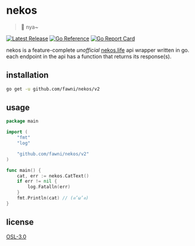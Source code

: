 # nekos

> 🐾 nya~

[![Latest Release](https://img.shields.io/github/release/fawni/nekos.svg)](https://github.com/fawni/nekos/releases)
[![Go Reference](https://pkg.go.dev/badge/github.com/fawni/nekos.svg)](https://pkg.go.dev/github.com/fawni/nekos/v2)
[![Go Report Card](https://goreportcard.com/badge/github.com/fawni/nekos)](https://goreportcard.com/report/github.com/fawni/nekos)

nekos is a feature-complete _unofficial_ [nekos.life](https://nekos.life/) api wrapper written in go. each endpoint in the api has a function that returns its response(s).

## installation

```sh
go get -u github.com/fawni/nekos/v2
```

## usage

```go
package main

import (
	"fmt"
	"log"

	"github.com/fawni/nekos/v2"
)

func main() {
	cat, err := nekos.CatText()
	if err != nil {
		log.Fatalln(err)
	}
	fmt.Println(cat) // (ฅ’ω’ฅ)
}
```

## license

[OSL-3.0](https://github.com/fawni/nekos/blob/master/LICENSE)
